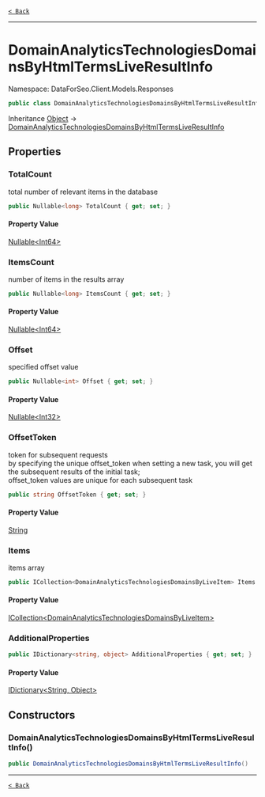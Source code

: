 [`< Back`](./)

---

# DomainAnalyticsTechnologiesDomainsByHtmlTermsLiveResultInfo

Namespace: DataForSeo.Client.Models.Responses

```csharp
public class DomainAnalyticsTechnologiesDomainsByHtmlTermsLiveResultInfo
```

Inheritance [Object](https://docs.microsoft.com/en-us/dotnet/api/system.object) → [DomainAnalyticsTechnologiesDomainsByHtmlTermsLiveResultInfo](./dataforseo.client.models.responses.domainanalyticstechnologiesdomainsbyhtmltermsliveresultinfo)

## Properties

### **TotalCount**

total number of relevant items in the database

```csharp
public Nullable<long> TotalCount { get; set; }
```

#### Property Value

[Nullable&lt;Int64&gt;](https://docs.microsoft.com/en-us/dotnet/api/system.nullable-1)<br>

### **ItemsCount**

number of items in the results array

```csharp
public Nullable<long> ItemsCount { get; set; }
```

#### Property Value

[Nullable&lt;Int64&gt;](https://docs.microsoft.com/en-us/dotnet/api/system.nullable-1)<br>

### **Offset**

specified offset value

```csharp
public Nullable<int> Offset { get; set; }
```

#### Property Value

[Nullable&lt;Int32&gt;](https://docs.microsoft.com/en-us/dotnet/api/system.nullable-1)<br>

### **OffsetToken**

token for subsequent requests
 <br>by specifying the unique offset_token when setting a new task, you will get the subsequent results of the initial task;
 <br>offset_token values are unique for each subsequent task

```csharp
public string OffsetToken { get; set; }
```

#### Property Value

[String](https://docs.microsoft.com/en-us/dotnet/api/system.string)<br>

### **Items**

items array

```csharp
public ICollection<DomainAnalyticsTechnologiesDomainsByLiveItem> Items { get; set; }
```

#### Property Value

[ICollection&lt;DomainAnalyticsTechnologiesDomainsByLiveItem&gt;](./dataforseo.client.models.domainanalyticstechnologiesdomainsbyliveitem)<br>

### **AdditionalProperties**

```csharp
public IDictionary<string, object> AdditionalProperties { get; set; }
```

#### Property Value

[IDictionary&lt;String, Object&gt;](https://docs.microsoft.com/en-us/dotnet/api/system.collections.generic.idictionary-2)<br>

## Constructors

### **DomainAnalyticsTechnologiesDomainsByHtmlTermsLiveResultInfo()**

```csharp
public DomainAnalyticsTechnologiesDomainsByHtmlTermsLiveResultInfo()
```

---

[`< Back`](./)
